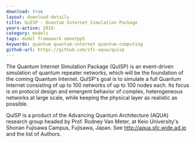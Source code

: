 ```yaml
---
download: true
layout: download-details
title: QuISP - Quantum Internet Simulation Package
years-active: 2018-
category: models
tags: model framework omnetpp5
keywords: quantum quantum-internet quantum-computing
github-url: https://github.com/sfc-aqua/quisp
---
```


The Quantum Internet Simulation Package (QuISP) is an event-driven simulation of
quantum repeater networks, which will be the foundation of the coming Quantum
Internet. QuISP's goal is to simulate a full Quantum Internet consisting of up
to 100 networks of up to 100 nodes each. Its focus is on protocol design and
emergent behavior of complex, heterogeneous networks at large scale, while
keeping the physical layer as realistic as possible.

QuISP is a product of the Advancing Quantum Architecture (AQUA) research group
headed by Prof. Rodney Van Meter, at Keio University's Shonan Fujisawa Campus,
Fujisawa, Japan. See http://aqua.sfc.wide.ad.jp and the list of Authors.

